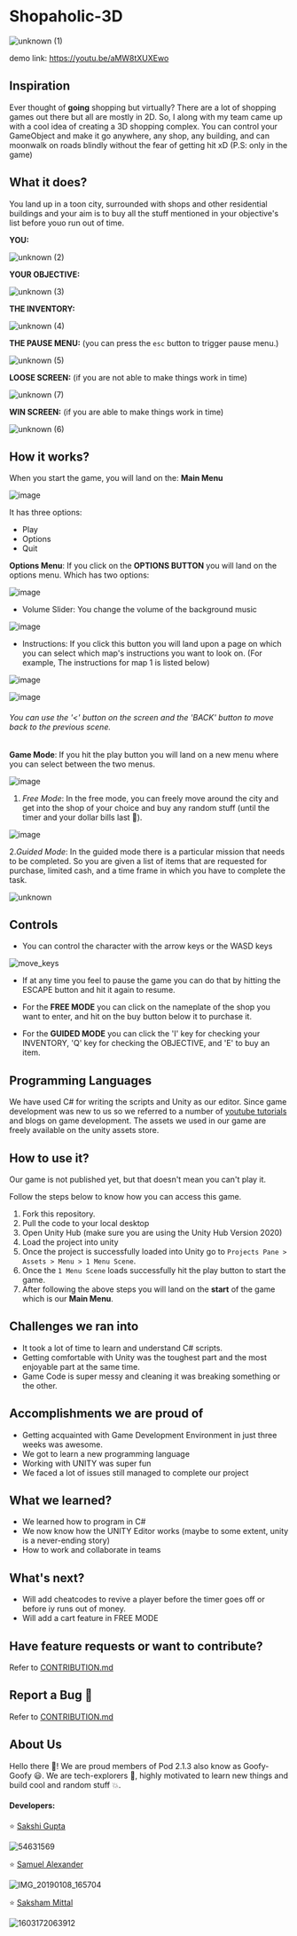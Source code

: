 # Shopaholic-3D 

 ![unknown (1)](https://user-images.githubusercontent.com/54631569/111801541-11ae5400-88f3-11eb-929c-18b20b64d640.png)
 
 demo link: https://youtu.be/aMW8tXUXEwo
 
 
 ## Inspiration
 
Ever thought of **going** shopping but virtually? There are a lot of shopping games out there but all are mostly in 2D. So, I along with my team came up with a cool idea of creating a 3D shopping complex. You can control your GameObject and make it go anywhere, any shop, any building, and can moonwalk on roads blindly without the fear of getting hit xD (P.S: only in the game)
 
 
 ## What it does?
 
 You land up in a toon city, surrounded with shops and other residential buildings and your aim is to buy all the stuff mentioned in your objective's list before youo run out of time.
 
**YOU:**

![unknown (2)](https://user-images.githubusercontent.com/54631569/111835701-47673300-891b-11eb-86ee-d316520a04f0.png)

 **YOUR OBJECTIVE:**
 
 ![unknown (3)](https://user-images.githubusercontent.com/54631569/111835795-6b2a7900-891b-11eb-869f-0043bb6273bb.png)

**THE INVENTORY:**

![unknown (4)](https://user-images.githubusercontent.com/54631569/111835863-87c6b100-891b-11eb-98dc-02d73189f5e7.png)

**THE PAUSE MENU:** (you can press the `esc` button to trigger pause menu.)

![unknown (5)](https://user-images.githubusercontent.com/54631569/111836153-df651c80-891b-11eb-9ffc-db86269e6d75.png)

**LOOSE SCREEN:** (if you are not able to make things work in time)

![unknown (7)](https://user-images.githubusercontent.com/54631569/111836395-35d25b00-891c-11eb-857c-d3ebd995ff52.png)


**WIN SCREEN:** (if you are able to make things work in time)

![unknown (6)](https://user-images.githubusercontent.com/54631569/111836294-0c193400-891c-11eb-91a5-f88f7a99a030.png)



 ## How it works?
 
 When you start the game, you will land on the:
 **Main Menu**
 
 ![image](https://user-images.githubusercontent.com/54631569/111793248-153ddd00-88eb-11eb-9c70-1349ce647469.png)

It has three options:
 - Play
 - Options
 - Quit
 
 
 **Options Menu**: If you click on the **OPTIONS BUTTON** you will land on the options menu. Which has two options:
 
 ![image](https://user-images.githubusercontent.com/54631569/111794840-a6fa1a00-88ec-11eb-9066-00e4967a2d15.png)
 

 - Volume Slider: You change the volume of the background music
 
 ![image](https://user-images.githubusercontent.com/54631569/111794928-c002cb00-88ec-11eb-8eda-02dc30905112.png)


 - Instructions: If you click this button you will land upon a page on which you can select which map's instructions you want to look on. (For example, The instructions for map 1 is listed below)
 
 ![image](https://user-images.githubusercontent.com/54631569/111795560-53d49700-88ed-11eb-85fc-47a5e697007f.png)

 ![image](https://user-images.githubusercontent.com/54631569/111795720-78307380-88ed-11eb-80d4-c4a7f5bcab01.png)

###### You can use the '<' button on the screen and the 'BACK' button to move back to the previous scene.


**Game Mode**: If you hit the play button you will land on a new menu where you can select between the two menus. 

![image](https://user-images.githubusercontent.com/54631569/111798371-03ab0400-88f0-11eb-8747-4e0276c0efbe.png)



1) *Free Mode*: In the free mode, you can freely move around the city and get into the shop of your choice and buy any random stuff (until the timer and your dollar bills last 🤣).

![image](https://user-images.githubusercontent.com/54631569/111798530-2a693a80-88f0-11eb-9340-148ae7e27f09.png)

2.*Guided Mode*: In the guided mode there is a particular mission that needs to be completed. So you are given a list of items that are requested for purchase, limited cash, and a time frame in which you have to complete the task.
 
 ![unknown](https://user-images.githubusercontent.com/54631569/111798739-5c7a9c80-88f0-11eb-9cab-7d5529d4b910.png)
 
 
 ## Controls
 
 - You can control the character with the arrow keys or the WASD keys
 
![move_keys](https://user-images.githubusercontent.com/54631569/111799411-00644800-88f1-11eb-8dc5-931bab87e96a.png)

- If at any time you feel to pause the game you can do that by hitting the ESCAPE button and hit it again to resume.

- For the **FREE MODE** you can click on the nameplate of the shop you want to enter, and hit on the buy button below it to purchase it.

- For the **GUIDED MODE** you can click the 'I' key for checking your INVENTORY, 'Q' key for checking the OBJECTIVE, and 'E' to buy an item.


 ## Programming Languages
 We have used C# for writing the scripts and Unity as our editor. Since game development was new to us so we referred to a number of [youtube tutorials](https://www.youtube.com/channel/UCYbK_tjZ2OrIZFBvU6CCMiA) and blogs on game development. The assets we used in our game are freely available on the unity assets store.
 
 
 ## How to use it?
 Our game is not published yet, but that doesn't mean you can't play it.
 
 Follow the steps below to know how you can access this game.
 
 1. Fork this repository.
 2. Pull the code to your local desktop
 3. Open Unity Hub (make sure you are using the Unity Hub Version 2020)
 4. Load the project into unity
 5. Once the project is successfully loaded into Unity go to 
 `Projects Pane > Assets > Menu > 1 Menu Scene`.
 6. Once the `1 Menu Scene` loads successfully hit the play button to start the game.
 7. After following the above steps you will land on the **start** of the game which is our **Main Menu**.
 
 ## Challenges we ran into
 - It took a lot of time to learn and understand C# scripts. 
 - Getting comfortable with Unity was the toughest part and the most enjoyable part at the same time.
 - Game Code is super messy and cleaning it was breaking something or the other.
 
 ## Accomplishments we are proud of
 - Getting acquainted with Game Development Environment in just three weeks was awesome.
 - We got to learn a new programming language
 - Working with UNITY was super fun
 - We faced a lot of issues still managed to complete our project
 
 ## What we learned?
 - We learned how to program in C#
 - We now know how the UNITY Editor works (maybe to some extent, unity is a never-ending story)
 - How to work and collaborate in teams

 ## What's next?
 - Will add cheatcodes to revive a player before the timer goes off or before iy runs out of money.
 - Will add a cart feature in FREE MODE
 
 ## Have feature requests or want to contribute?
 Refer to [CONTRIBUTION.md](https://github.com/saksham1991999/Shopaholic-3D/blob/main/CONTRIBUTION.md)
 
 ## Report a Bug 🐞
 Refer to [CONTRIBUTION.md](https://github.com/saksham1991999/Shopaholic-3D/blob/main/CONTRIBUTION.md)
 
 ## About Us

Hello there 👋! We are proud members of Pod 2.1.3 also know as Goofy-Goofy 😃. We are tech-explorers 🚀, highly motivated to learn new things and build cool and random stuff 💥.

#### Developers:
 
 ⭐ [Sakshi Gupta](https://github.com/sakshigupta265)
  
  ![54631569](https://user-images.githubusercontent.com/54631569/109351893-004bcc00-78a0-11eb-973d-b89de99a9fa2.jpg)
 
 ⭐ [Samuel Alexander](https://www.linkedin.com/in/abiokorigho-samuel-371b08149/)
 
 ![IMG_20190108_165704](https://user-images.githubusercontent.com/54631569/111793020-d871e600-88ea-11eb-8732-048571cee226.jpg)

  
 ⭐ [Saksham Mittal](https://www.linkedin.com/in/sakshammittal/)
 
 ![1603172063912](https://user-images.githubusercontent.com/54631569/111796809-8d59d200-88ee-11eb-9e16-246204838da7.jpg)

